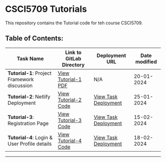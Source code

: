 # CSCI5709 Tutorials

This repository contains the Tutorial code for teh course CSCI5709.

## Table of Contents:


| Task Name | Link to GitLab Directory | Deployment URL | Date modified |
| --- | --- | --- | --- |
| **Tutorial-1**: Project Framework discussion | [View Tutorial-1 PDF](https://git.cs.dal.ca/zsaiyed/csci-5709-tutorials/-/tree/main/Tutorial-1?ref_type=heads) | N/A | 20-01-2024 |
| **Tutorial-2**: Netlify Deployment | [View Tutorial-2 Code](https://git.cs.dal.ca/zsaiyed/csci-5709-tutorials/-/tree/main/Tutorial-2?ref_type=heads) | [View Task Deployment](https://zainuddin-5709-tutorial-2.netlify.app/) | 25-01-2024 |
| **Tutorial-3**: Registration Page | [View Tutorial-3 Code](https://git.cs.dal.ca/zsaiyed/csci-5709-tutorials/-/tree/main/Tutorial3/frontend?ref_type=heads) | [View Task Deployment](https://zainuddin-5709-tutorial-3.netlify.app/) | 15-02-2024 |
| **Tutorial-4**: Login & User Profile details | [View Tutorial-4 Code](https://git.cs.dal.ca/zsaiyed/csci-5709-tutorials/-/tree/main/Tutorial4/frontend?ref_type=heads) | [View Task Deployment](https://zainuddin-5709-tutorial-4.netlify.app/) | 18-02-2024 |



---
